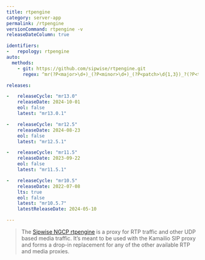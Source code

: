```yaml
---
title: rtpengine 
category: server-app
permalink: /rtpengine
versionCommand: rtpengine -v
releaseDateColumn: true

identifiers:
-   repology: rtpengine
auto:
  methods:
    - git: https://github.com/sipwise/rtpengine.git
      regex: ^mr(?P<major>\d+)_(?P<minor>\d+)_(?P<patch>\d{1,3})_?(?P<tiny>\d+)?$

releases:

-   releaseCycle: "mr13.0"
    releaseDate: 2024-10-01
    eol: false
    latest: "mr13.0.1"  

-   releaseCycle: "mr12.5"
    releaseDate: 2024-08-23
    eol: false
    latest: "mr12.5.1"

-   releaseCycle: "mr11.5"
    releaseDate: 2023-09-22
    eol: false
    latest: "mr11.5.1"

-   releaseCycle: "mr10.5"
    releaseDate: 2022-07-08
    lts: true
    eol: false
    latest: "mr10.5.7"
    latestReleaseDate: 2024-05-10

---
```


> The [Sipwise NGCP rtpengine](https://www.sipwise.com/products/rtpengine/) is a proxy for RTP traffic and other UDP based media traffic. 
> It’s meant to be used with the Kamailio SIP proxy and forms a drop-in replacement for any of the other available RTP and media proxies.



